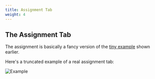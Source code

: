 ```yaml
---
title: Assignment Tab
weight: 4
---
```


## The Assignment Tab

The assignment is basically a fancy version of the [tiny example](/docs/introduction/example/#tiny-example) shown earlier.

Here's a truncated example of a real assignment tab:

![Example](/assign-tab.png)
